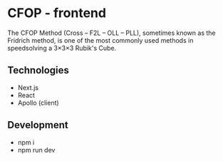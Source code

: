 # CFOP - frontend
The CFOP Method (Cross – F2L – OLL – PLL), sometimes known as the Fridrich method, is one of the most commonly used methods in speedsolving a 3×3×3 Rubik's Cube.

## Technologies
* Next.js
* React
* Apollo (client)

## Development
* npm i
* npm run dev